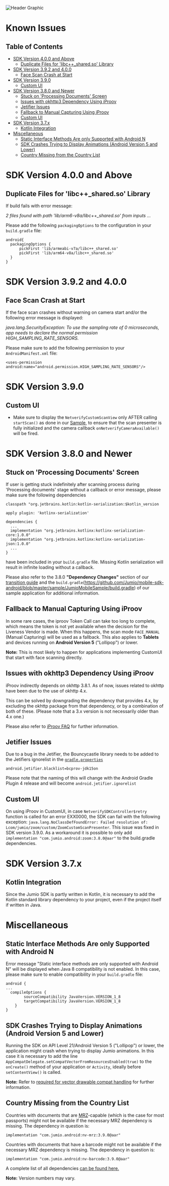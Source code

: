![Header Graphic](images/jumio_feature_graphic.jpg)

# Known Issues

## Table of Contents
- [SDK Version 4.0.0 and Above](#sdk-version-400-and-above)
  - [Duplicate Files for 'libc++_shared.so' Library](#duplicate-lib-c)
- [SDK Version 3.9.2 and 4.0.0](#sdk-version-392-and-400)
  - [Face Scan Crash at Start](#face-scan-crash-at-start)
- [SDK Version 3.9.0](#sdk-version-390)
  - [Custom UI](#custom-ui)
- [SDK Version 3.8.0 and Newer](#sdk-version-380-and-newer)
  - [Stuck on 'Processing Documents' Screen ](#stuck-on-'processing-documents'-screen)
  - [Issues with okhttp3 Dependency Using iProov](#Issues-with-okhttp3-dependency-using-iproov)
  - [Jetifier Issues](#jetifier-issues)
  - [Fallback to Manual Capturing Using iProov](#fallback-to-manual-capturing-using-iProov)
  - [Custom UI](#custom-ui-1)
- [SDK Version 3.7.x](#sdk-version-37x)
  - [Kotlin Integration](#kotlin-integration)
- [Miscellaneous](#miscellaneous)
  - [Static Interface Methods Are only Supported with Android N](#Static-interface-methods-are-only-supported-with-Android-N)
  - [SDK Crashes Trying to Display Animations (Android Version 5 and Lower)](#sdk-crashes-trying-to-display-animations-(android-version-4-and-lower))
  - [Country Missing from the Country List](#country-missing-from-the-country-list)

# SDK Version 4.0.0 and Above

<div id="duplicate-lib-c">
<h2>Duplicate Files for 'libc++_shared.so' Library</h2>
</div>

If build fails with error message:

_2 files found with path 'lib/arm6-v8a/libc++\_shared.so' from inputs ..._

Please add the following `packagingOptions` to the configuration in your `build.gradle` file:

```
android{
  packagingOptions {
      pickFirst 'lib/armeabi-v7a/libc++_shared.so'
      pickFirst 'lib/arm64-v8a/libc++_shared.so'
  }
}

```

# SDK Version 3.9.2 and 4.0.0

## Face Scan Crash at Start
If the face scan crashes without warning on camera start and/or the following error message is displayed:    

_java.lang.SecurityException: To use the sampling rate of 0 microseconds, app needs to declare the normal permission HIGH_SAMPLING_RATE_SENSORS._

Please make sure to add the following permission to your `AndroidManifest.xml` file:
```
<uses-permission android:name="android.permission.HIGH_SAMPLING_RATE_SENSORS"/>
```

# SDK Version 3.9.0

## Custom UI
* Make sure to display the `NetverifyCustomScanView` only AFTER calling `startScan()` as done in our [Sample](https://github.com/Jumio/mobile-sdk-android/blob/master/sample/JumioMobileSample/src/main/java/com/jumio/sample/kotlin/netverify/customui/NetverifyCustomScanFragment.kt), to ensure that the scan presenter is fully initialized and the camera callback `onNetverifyCameraAvailable()` will be fired.

# SDK Version 3.8.0 and Newer

## Stuck on 'Processing Documents' Screen
If user is getting stuck indefinitely after scanning process during 'Processing documents' stage without a callback or error message, please make sure the following dependencies
```
classpath "org.jetbrains.kotlin:kotlin-serialization:$kotlin_version  

apply plugin: 'kotlinx-serialization'

dependencies {  
  ...
  implementation "org.jetbrains.kotlinx:kotlinx-serialization-core:1.0.0"
  implementation "org.jetbrains.kotlinx:kotlinx-serialization-json:1.0.0"
  ...
}
```
have been included in your `build.gradle` file. Missing Kotlin serialization will result in infinite loading without a callback.

Please also refer to the 3.8.0 __"Dependency Changes"__ section of our [transition guide](transition_guide.md) and the `build.gradle`(https://github.com/Jumio/mobile-sdk-android/blob/master/sample/JumioMobileSample/build.gradle) of our sample application for additional information.

## Fallback to Manual Capturing Using iProov
In some rare cases, the iproov Token Call can take too long to complete, which means the token is not yet available when the decision for the Liveness Vendor is made. When this happens, the scan mode `FACE_MANUAL` (Manual Capturing) will be used as a fallback. This also applies to __Tablets__ and devices running on __Android Version 5__ ("Lollipop") or lower.

__Note:__ This is most likely to happen for applications implementing CustomUI that start with face scanning directly.

## Issues with okhttp3 Dependency Using iProov
iProov indirectly depends on okhttp 3.8.1. As of now, issues related to okhttp have been due to the use of okhttp 4.x.

This can be solved by downgrading the dependency that provides 4.x, by excluding the okhttp package from that dependency, or by a combination of both of these. (Please note that a 3.x version is not necessarily older than 4.x one.)

Please also refer to [iProov FAQ](https://github.com/iProov/android/wiki/Frequently-Asked-Questions#issues-with-okhttp3-dependency) for further information.

## Jetifier Issues
Due to a bug in the Jetifier, the Bouncycastle library needs to be added to the Jetifiers ignorelist in the [`gradle.properties`](https://github.com/Jumio/mobile-sdk-android/blob/master/sample/JumioMobileSample/gradle.properties)
```
android.jetifier.blacklist=bcprov-jdk15on
```
Please note that the naming of this will change with the Android Gradle Plugin 4 release and will become `android.jetifier.ignorelist`

## Custom UI
On using iProov in CustomUI, in case `NetverifySDKController$retry` function is called for an error EXX0000, the SDK can fail with the following exception: `java.lang.NoClassDefFoundError: Failed resolution of: Lcom/jumio/zoom/custom/ZoomCustomScanPresenter`. This issue was fixed in SDK version 3.9.0. As a workaround it is possible to only add `implementation "com.jumio.android:zoom:3.8.0@aar"` to the build.gradle dependencies.

# SDK Version 3.7.x

## Kotlin Integration  
Since the Jumio SDK is partly written in Kotlin, it is necessary to add the Kotlin standard library dependency to your project, even if the project itself if written in Java.

# Miscellaneous

## Static Interface Methods Are only Supported with Android N
Error message "Static interface methods are only supported with Android N" will be displayed when Java 8 compatibility is not enabled. In this case, please make sure to enable compatibility in your `build.gradle` file:
```
android {
...
  compileOptions {
        sourceCompatibility JavaVersion.VERSION_1_8
        targetCompatibility JavaVersion.VERSION_1_8
    }
}
```

## SDK Crashes Trying to Display Animations (Android Version 5 and Lower)
Running the SDK on API Level 21/Android Version 5 ("Lollipop") or lower, the application might crash when trying to display Jumio animations. In this case it is necessary to add the line `AppCompatDelegate.setCompatVectorFromResourcesEnabled(true)` to the `onCreate()` method of your application or `Activity`, ideally before `setContentView()` is called.

__Note:__ Refer to [required for vector drawable compat handling](https://stackoverflow.com/a/37864531/1297835) for further information.

## Country Missing from the Country List
Countries with documents that are [MRZ](integration_glossary.md)-capable (which is the case for most passports) might not be available if the necessary MRZ dependency is missing. The dependency in question is:
```
implementation "com.jumio.android:nv-mrz:3.9.0@aar"
```
Countries with documents that have a barcode might not be available if the necessary MRZ dependency is missing. The dependency in question is:
```
implementation "com.jumio.android:nv-barcode:3.9.0@aar"
```
A complete list of all dependencies [can be found here.](https://github.com/Jumio/mobile-sdk-android/blob/master/docs/integration_guide.md#dependencies)

__Note:__ Version numbers may vary.
